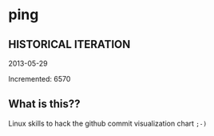 # ping

## HISTORICAL ITERATION
2013-05-29

Incremented: 6570

## What is this?? 
Linux skills to hack the github commit visualization chart `;-)`
